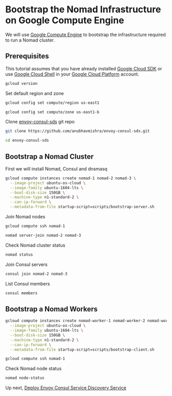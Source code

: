 # Bootstrap the Nomad Infrastructure on Google Compute Engine

We will use [Google Compute Engine](https://cloud.google.com/compute/) to bootstrap the infrastructure required to run a Nomad cluster.

## Prerequisites

This tutorial assumes that you have already installed [Google Cloud SDK](https://cloud.google.com/sdk/) or use [Google Cloud Shell](https://cloud.google.com/shell/docs/) in your [Google Cloud Platform](https://cloud.google.com/) account.

```bash
gcloud version
```

Set default region and zone

```bash
gcloud config set compute/region us-east1
```

```bash
gcloud config set compute/zone us-east1-b
```

Clone [envoy-consul-sds](https://github.com/anubhavmishra/envoy-consul-sds) git repo

```bash
git clone https://github.com/anubhavmishra/envoy-consul-sds.git
```

```bash
cd envoy-consul-sds
```

## Bootstrap a Nomad Cluster

First we will install Nomad, Consul and dnsmasq

```bash
gcloud compute instances create nomad-1 nomad-2 nomad-3 \
  --image-project ubuntu-os-cloud \
  --image-family ubuntu-1604-lts \
  --boot-disk-size 150GB \
  --machine-type n1-standard-2 \
  --can-ip-forward \
  --metadata-from-file startup-script=scripts/bootstrap-server.sh
```

Join Nomad nodes

```bash
gcloud compute ssh nomad-1
```

```bash
nomad server-join nomad-2 nomad-3
```

Check Nomad cluster status

```bash
nomad status
```

Join Consul servers

```bash
consul join nomad-2 nomad-3
```

List Consul members

```bash
consul members
```

## Bootstrap a Nomad Workers

```bash
gcloud compute instances create nomad-worker-1 nomad-worker-2 nomad-worker-3 nomad-worker-4 nomad-worker-5 \
  --image-project ubuntu-os-cloud \
  --image-family ubuntu-1604-lts \
  --boot-disk-size 150GB \
  --machine-type n1-standard-2 \
  --can-ip-forward \
  --metadata-from-file startup-script=scripts/bootstrap-client.sh
```

```bash
gcloud compute ssh nomad-1
```

Check Nomad node status

```bash
nomad node-status
```

Up next, [Deploy Envoy Consul Service Discovery Service](./deploy-envoy-consul-sds.md)